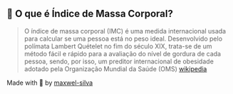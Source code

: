 ## 🤔 O que é Índice de Massa Corporal? 
> O índice de massa corporal (IMC) é uma medida internacional usada para calcular se uma pessoa está no peso ideal. Desenvolvido pelo polímata Lambert Quételet no fim do século XIX, trata-se de um método fácil e rápido para a avaliação do nível de gordura de cada pessoa, sendo, por isso, um preditor internacional de obesidade adotado pela Organização Mundial da Saúde (OMS)
[wikipedia](https://pt.wikipedia.org/wiki/%C3%8Dndice_de_massa_corporal)

Made with 🖤 by [maxwel-silva](https://github.com/maxwel-silva)
